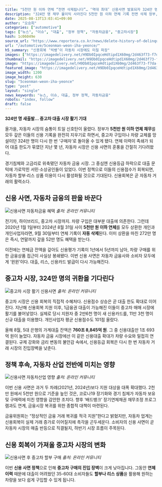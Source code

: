 ```yaml
---
title: "5천만 원 이하 연체 “전면 삭제됩니다”… ‘역대 최대’ 신용사면 발표되자 324만 명 ‘환호성’"
description: "324만 명 채무 불이익 사라진다 5천만 원 이하 연체 기록 전면 삭제 정부, 역대 최대 신용사면 단행 ..."
date: 2025-08-13T13:03:41+09:00
author: "오승희"
categories: ["automotive"]
tags: ["뉴스", "이슈", "대출", "정부 정책", "자동차금융", "중고차시장"]
hash: 1c06049e
source_url: "https://www.reportera.co.kr/news/delete-history-of-delinquent-debt-of-50-million-won-or-less/"
url: "/automotive/5ceonman-weon-iha-yeonce/"
h5_summary: "신용회복 ‘빅뱅’이 자동차 시장에도 미칠 파장"
images: ["https://imagedelivery.net/H9Db0IpqceHdtipd1X60mg/2d463f73-f7da-4236-1d73-743d9624fe00/public", "https://imagedelivery.net/H9Db0IpqceHdtipd1X60mg/7a02d0c0-f080-41c4-795d-3d65fcd7ed00/public", "https://imagedelivery.net/H9Db0IpqceHdtipd1X60mg/ce2fc716-8718-4206-ff26-8bab0ab84100/public", "https://imagedelivery.net/H9Db0IpqceHdtipd1X60mg/d6878e7f-156e-479e-0939-216bbbab5000/public", "https://imagedelivery.net/H9Db0IpqceHdtipd1X60mg/0fac3260-fdeb-432f-5759-6d0145b6ee00/public"]
thumbnail: "https://imagedelivery.net/H9Db0IpqceHdtipd1X60mg/2d463f73-f7da-4236-1d73-743d9624fe00/public"
image: "https://imagedelivery.net/H9Db0IpqceHdtipd1X60mg/2d463f73-f7da-4236-1d73-743d9624fe00/public"
featured_image: "https://imagedelivery.net/H9Db0IpqceHdtipd1X60mg/2d463f73-f7da-4236-1d73-743d9624fe00/public"
image_width: 1200
image_height: 630
slug: "5ceonman-weon-iha-yeonce"
type: "post"
layout: "single"
news_keywords: "뉴스, 이슈, 대출, 정부 정책, 자동차금융"
robots: "index, follow"
draft: false
---
```


**324만 명 새출발… 중고차 대출 시장 활기 기대**

올가을, 자동차 시장의 숨통이 트일 신호탄이 울렸다. 정부가 **5천만 원 이하 연체 채무**를 모두 갚은 이들의 신용 기록을 완전히 지우기로 하면서, 중고차 구입이나 차량 교체를 망설이던 324만 명이 다시 한 번 ‘구매자’로 돌아올 수 있게 됐다. 연체 이력이 족쇄가 되어 대출 한도가 묶였던 지난 몇 년, 자동차 시장은 신용 사면의 훈풍을 간절히 기다려왔다.

경기침체와 고금리로 위축됐던 자동차 금융 시장. 그 중심엔 신용등급 하락으로 대출 문턱에 가로막힌 서민·소상공인들이 있었다. 이번 정책으로 이들의 신용점수가 회복되면, 자동차 할부·리스 상품 이용이 다시 활성화될 것으로 기대된다. 신용회복은 곧 자동차 거래의 활력소다.

## 신용 사면, 자동차 금융의 판을 바꾼다

![신용사면 자동차금융 혜택](https://imagedelivery.net/H9Db0IpqceHdtipd1X60mg/d6878e7f-156e-479e-0939-216bbbab5000/public)
*출처: 온라인 커뮤니티*


전기차, 하이브리드, 중고차 시장까지. 차량 구입은 대부분 대출에 의존한다. 그런데 2020년 1월 1일부터 2024년 8월 31일 사이 **5천만 원 이하 연체**를 모두 상환한 개인과 개인사업자라면, 9월 30일부터 연체 기록이 **자동 삭제**된다. 이미 상환을 마친 272만 명은 즉시, 연말까지 갚을 52만 명도 혜택을 받는다.

이전에는 연체금 전액을 갚아도 신용평가 기록이 1년에서 5년까지 남아, 차량 구매를 위한 금융상품 접근이 사실상 봉쇄됐다. 이번 신용 사면은 자동차 금융사와 소비자 모두에게 ‘윈윈’이다. 대출, 리스, 신용카드 발급이 다시 가능해진다.

## 중고차 시장, 324만 명의 귀환을 기다린다

![중고차 시장 활기 신용사면](https://imagedelivery.net/H9Db0IpqceHdtipd1X60mg/7a02d0c0-f080-41c4-795d-3d65fcd7ed00/public)
*출처: 온라인 커뮤니티*


중고차 시장은 신용 회복의 직접적 수혜처다. 신용점수 상승은 곧 대출 한도 확대로 이어진다. 지난해 신용회복 지원 이후, 1금융권 대출이 가능해진 이들이 중고차 매매 시장에 활기를 불어넣었다. 실제로 당시 지원자 중 2만6천 명이 새 신용카드를, 11만 3천 명이 신규 대출을 이용했다. 개인사업자 평균 신용점수도 101점 올랐다.

올해 8월, 5대 은행의 가계대출 잔액은 **760조 8,845억 원**. 그 중 신용대출만 1조 693억 원이 늘었다. 자동차 금융 시장에선 이 같은 신용대출 확대가 차량 수요와 밀접히 연결된다. 규제 강화와 금리 변동의 불안감 속에서, 신용등급 회복은 다시 한 번 자동차 거래 시장의 진입장벽을 낮춘다.

## 정책 후속, 자동차 산업 전반에 미치는 영향

![신용사면 자동차산업 영향](https://imagedelivery.net/H9Db0IpqceHdtipd1X60mg/ce2fc716-8718-4206-ff26-8bab0ab84100/public)
*출처: 온라인 커뮤니티*


이번 신용 사면은 과거 두 차례(2021년, 2024년)보다 지원 대상을 대폭 확대했다. 2천만 원에서 5천만 원으로 기준을 높인 것은, 코로나19 장기화와 경기 침체가 자동차 보유 및 구매력에 미친 영향을 감안한 조치다. 향후 ‘배드뱅크’ 장기연체채권 채무조정 프로그램과도 연계, 금융시장 복귀를 위한 종합적 대책이 마련된다.

금융위원회는 “정상적인 금융 거래 복귀를 적극 지원”한다고 밝혔지만, 자동차 업계는 신용회복이 실제 거래 증가로 이어질지에 촉각을 곤두세운다. 소비자의 신용 사면이 곧 자동차 시장의 매출 반등으로 직결될지, 하반기 시장 흐름이 주목된다.

## 신용 회복이 가져올 중고차 시장의 변화

![신용사면 후 중고차 할부 구매](https://imagedelivery.net/H9Db0IpqceHdtipd1X60mg/0fac3260-fdeb-432f-5759-6d0145b6ee00/public)
*출처: 온라인 커뮤니티*

이번 **신용 사면 정책**으로 인해 **중고차 구매의 진입 장벽**이 크게 낮아집니다. 그동안 **연체 이력** 때문에 대출이 어려웠던 35-60대 소비자들도 **할부나 리스 상품**을 활용해 원하는 차량을 보다 쉽게 구입할 수 있게 됩니다.

